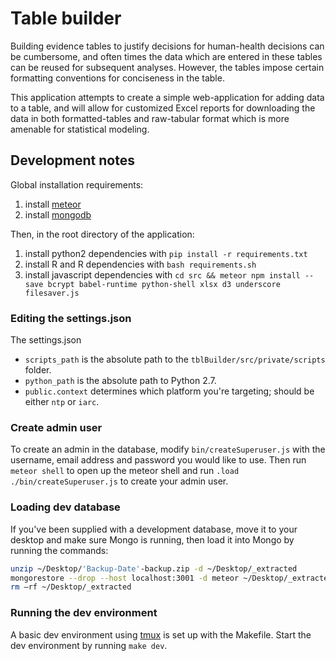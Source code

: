 # Table builder

Building evidence tables to justify decisions for human-health decisions can be
cumbersome, and often times the data which are entered in these tables can be
reused for subsequent analyses. However, the tables impose certain formatting
conventions for conciseness in the table.

This application attempts to create a simple web-application for adding data to
a table, and will allow for customized Excel reports for downloading the data
in both formatted-tables and raw-tabular format which is more amenable for
statistical modeling.

## Development notes

Global installation requirements:

1. install [meteor](http://docs.meteor.com)
2. install [mongodb](https://docs.mongodb.com/manual/installation/)

Then, in the root directory of the application:

1. install python2 dependencies with `pip install -r requirements.txt`
2. install R and R dependencies with `bash requirements.sh`
3. install javascript dependencies with `cd src && meteor npm install --save bcrypt babel-runtime python-shell xlsx d3 underscore filesaver.js`

### Editing the settings.json

The settings.json

- `scripts_path` is the absolute path to the `tblBuilder/src/private/scripts` folder.
- `python_path` is the absolute path to Python 2.7.
- `public.context` determines which platform you're targeting; should be either `ntp` or `iarc`.

### Create admin user

To create an admin in the database, modify `bin/createSuperuser.js` with the username, email address and password you would like to use. Then run `meteor shell` to open up the meteor shell and run `.load ./bin/createSuperuser.js` to create your admin user.

### Loading dev database

If you've been supplied with a development database, move it to your desktop and make sure Mongo is running, then load it into Mongo by running the commands:

```bash
unzip ~/Desktop/'Backup-Date'-backup.zip -d ~/Desktop/_extracted
mongorestore --drop --host localhost:3001 -d meteor ~/Desktop/_extracted
rm –rf ~/Desktop/_extracted
```

### Running the dev environment

A basic dev environment using [tmux](https://github.com/tmux/tmux/wiki) is set up with the Makefile. Start the dev environment by running `make dev`.
